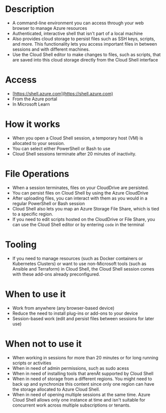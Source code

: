 # Description
- A command-line environment you can access through your web browser to manage Azure resources
- Authenticated, interactive shell that isn't part of a local machine
- Also provides cloud storage to persist files such as SSH keys, scripts, and more. This functionality lets you access important files in between sessions and with different machines. 
- Use the Cloud Shell editor to make changes to files, such as scripts, that are saved into this cloud storage directly from the Cloud Shell interface

# Access
- [https://shell.azure.com](https://shell.azure.com)
- From the Azure portal
- In Microsoft Learn

# How it works
- When you open a Cloud Shell session, a temporary host (VM) is allocated to your session.
- You can select either PowerShell or Bash to use
- Cloud Shell sessions terminate after 20 minutes of inactivity. 

# File Operations
- When a session terminates, files on your CloudDrive are persisted.
- You can persist files on Cloud Shell by using the Azure CloudDrive
- After uploading files, you can interact with them as you would in a regular PowerShell or Bash session
- Cloud Shell also lets you map an Azure Storage File Share, which is tied to a specific region.
- If you need to edit scripts hosted on the CloudDrive or File Share, you can use the Cloud Shell editor or by entering `code` in the terminal

# Tooling
- If you need to manage resources (such as Docker containers or Kubernetes Clusters) or want to use non-Microsoft tools (such as Ansible and Terraform) in Cloud Shell, the Cloud Shell session comes with these add-ons already preconfigured.

# When to use it
- Work from anywhere (any browser-based device)
- Reduce the need to install plug-ins or add-ons to your device
- Session-based work (edit and persist files between sessions for later use)

# When not to use it
- When working in sessions for more than 20 minutes or for long running scripts or activities
- When in need of admin permissions, such as sudo acess
- When in need of installing tools that arenÄt supported by Cloud Shell
- When in need of storage from a different regions. You might need to back up and synchronize this content since only one region can have the storage allocated to Azure Cloud Shell.
- When in need of opening multiple sessions at the same time. Azure Cloud Shell allows only one instance at time and isn't suitable for concurrent work across multiple subscriptions or tenants.